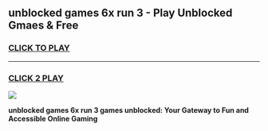 
## unblocked games 6x run 3 - Play Unblocked Gmaes & Free
<h3>
<a href="https://news.freeplayer.one?title=unblocked_games_6x_run_3&ref=23F">CLICK TO PLAY</a></h3>
<hr>

<h3>
<a href="https://news.freeplayer.one?title=unblocked_games_6x_run_3&ref=23F">CLICK 2 PLAY</a>
  
</h3>

<a href="https://news.freeplayer.one?title=unblocked_games_6x_run_3&ref=23F/"><img src="https://clearcache.store/games.png"></a>


**unblocked games 6x run 3 games unblocked: Your Gateway to Fun and Accessible Online Gaming**
